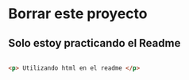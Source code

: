 

# Borrar este proyecto

## Solo estoy practicando el Readme

```html

<p> Utilizando html en el readme </p>


```